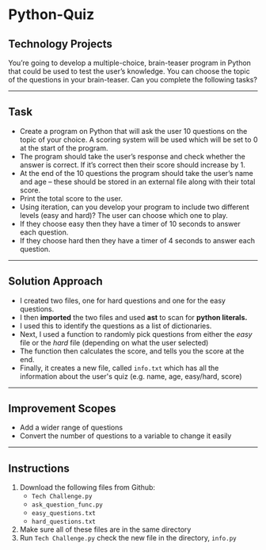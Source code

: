 # Python-Quiz
## Technology Projects

You’re going to develop a multiple-choice, brain-teaser program in Python that could be used to test the user’s knowledge.
You can choose the topic of the questions in your brain-teaser.
Can you complete the following tasks?

---

## Task
- Create a program on Python that will ask the user 10 questions on the topic of your choice. A scoring system will be used which will be set to 0 at the start of the program.
- The program should take the user’s response and check whether the answer is correct. If it’s correct then their score should increase by 1.
- At the end of the 10 questions the program should take the user’s name and age – these should be stored in an external file along with their total score.
- Print the total score to the user.
- Using iteration, can you develop your program to include two different levels (easy and hard)? The user can choose which one to play.
- If they choose easy then they have a timer of 10 seconds to answer each question.
- If they choose hard then they have a timer of 4 seconds to answer each question.
---
## Solution Approach

- I created two files, one for hard questions and one for the easy questions.
- I then **imported** the two files and used **ast** to scan for **python literals.**
- I used this to identify the questions as a list of dictionaries. 
- Next, I used a function to randomly pick questions from either the *easy* file or the *hard* file (depending on what the user selected)
- The function then calculates the score, and tells you the score at the end.
- Finally, it creates a new file, called `info.txt` which has all the information about the user's quiz (e.g. name, age, easy/hard, score)
---
## Improvement Scopes

- Add a wider range of questions
- Convert the number of questions to a variable to change it easily

---
## Instructions

1. Download the following files from Github:
    - `Tech Challenge.py`
    - `ask_question_func.py`
    - `easy_questions.txt`
    - `hard_questions.txt`
2. Make sure all of these files are in the same directory
3. Run `Tech Challenge.py`
check the new file in the directory, `info.py`
